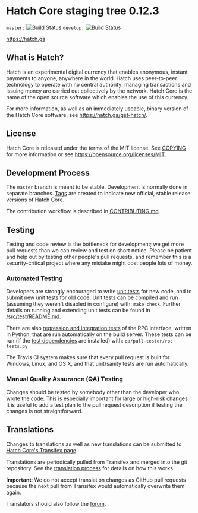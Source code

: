 Hatch Core staging tree 0.12.3
===============================

`master:` [![Build Status](https://travis-ci.org/hatchpay/hatch.svg?branch=master)](https://travis-ci.org/hatchpay/hatch) `develop:` [![Build Status](https://travis-ci.org/hatchpay/hatch.svg?branch=develop)](https://travis-ci.org/hatchpay/hatch/branches)

https://hatch.ga


What is Hatch?
----------------

Hatch is an experimental digital currency that enables anonymous, instant
payments to anyone, anywhere in the world. Hatch uses peer-to-peer technology
to operate with no central authority: managing transactions and issuing money
are carried out collectively by the network. Hatch Core is the name of the open
source software which enables the use of this currency.

For more information, as well as an immediately useable, binary version of
the Hatch Core software, see https://hatch.ga/get-hatch/.


License
-------

Hatch Core is released under the terms of the MIT license. See [COPYING](COPYING) for more
information or see https://opensource.org/licenses/MIT.

Development Process
-------------------

The `master` branch is meant to be stable. Development is normally done in separate branches.
[Tags](https://github.com/hatchpay/hatch/tags) are created to indicate new official,
stable release versions of Hatch Core.

The contribution workflow is described in [CONTRIBUTING.md](CONTRIBUTING.md).

Testing
-------

Testing and code review is the bottleneck for development; we get more pull
requests than we can review and test on short notice. Please be patient and help out by testing
other people's pull requests, and remember this is a security-critical project where any mistake might cost people
lots of money.

### Automated Testing

Developers are strongly encouraged to write [unit tests](src/test/README.md) for new code, and to
submit new unit tests for old code. Unit tests can be compiled and run
(assuming they weren't disabled in configure) with: `make check`. Further details on running
and extending unit tests can be found in [/src/test/README.md](/src/test/README.md).

There are also [regression and integration tests](/qa) of the RPC interface, written
in Python, that are run automatically on the build server.
These tests can be run (if the [test dependencies](/qa) are installed) with: `qa/pull-tester/rpc-tests.py`

The Travis CI system makes sure that every pull request is built for Windows, Linux, and OS X, and that unit/sanity tests are run automatically.

### Manual Quality Assurance (QA) Testing

Changes should be tested by somebody other than the developer who wrote the
code. This is especially important for large or high-risk changes. It is useful
to add a test plan to the pull request description if testing the changes is
not straightforward.

Translations
------------

Changes to translations as well as new translations can be submitted to
[Hatch Core's Transifex page](https://www.transifex.com/projects/p/hatch/).

Translations are periodically pulled from Transifex and merged into the git repository. See the
[translation process](doc/translation_process.md) for details on how this works.

**Important**: We do not accept translation changes as GitHub pull requests because the next
pull from Transifex would automatically overwrite them again.

Translators should also follow the [forum](https://hatch.ga/forum/topic/hatch-worldwide-collaboration.88/).
